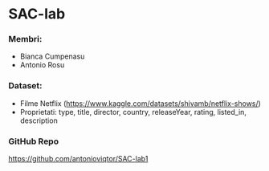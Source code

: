 # SAC-lab

### Membri: 
* Bianca Cumpenasu
* Antonio Rosu

### Dataset:
* Filme Netflix (https://www.kaggle.com/datasets/shivamb/netflix-shows/)
* Proprietati: type, title, director, country, releaseYear, rating, listed_in, description

### GitHub Repo
https://github.com/antonioviqtor/SAC-lab1



